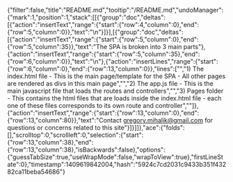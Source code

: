 {"filter":false,"title":"README.md","tooltip":"/README.md","undoManager":{"mark":1,"position":1,"stack":[[{"group":"doc","deltas":[{"action":"insertText","range":{"start":{"row":4,"column":0},"end":{"row":5,"column":0}},"text":"\n"}]}],[{"group":"doc","deltas":[{"action":"insertText","range":{"start":{"row":5,"column":0},"end":{"row":5,"column":35}},"text":"The SPA is broken into 3 main parts"},{"action":"insertText","range":{"start":{"row":5,"column":35},"end":{"row":6,"column":0}},"text":"\n"},{"action":"insertLines","range":{"start":{"row":6,"column":0},"end":{"row":13,"column":0}},"lines":["","1) The index.html file - This is the main page/template for the SPA - All other pages are rendered as divs in this main page","","2) The app.js file - This is the main javascript file that loads the routes and controllers","","3) Pages folder - This contains the html files that are loads inside the index.html file - each one of these files corresponds to its own route and controller",""]},{"action":"insertText","range":{"start":{"row":13,"column":0},"end":{"row":13,"column":80}},"text":"Contact gregory.mihalik@gmail.com for questions or concerns related to this site"}]}]]},"ace":{"folds":[],"scrolltop":0,"scrollleft":0,"selection":{"start":{"row":13,"column":38},"end":{"row":13,"column":38},"isBackwards":false},"options":{"guessTabSize":true,"useWrapMode":false,"wrapToView":true},"firstLineState":0},"timestamp":1409619842004,"hash":"5924c7cd2031c9433b351f43282ca11beba54686"}